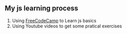 ## My js learning process

1. Using [FreeCodeCamp](https://learn.freecodecamp.org/) to Learn js basics
2. Using Youtube videos to get some pratical exercises
